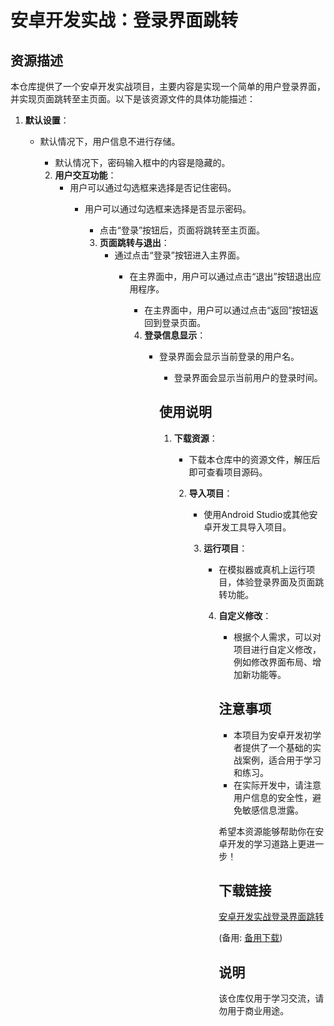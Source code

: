 # 安卓开发实战：登录界面跳转

## 资源描述

本仓库提供了一个安卓开发实战项目，主要内容是实现一个简单的用户登录界面，并实现页面跳转至主页面。以下是该资源文件的具体功能描述：

1. **默认设置**：
   - 默认情况下，用户信息不进行存储。
      - 默认情况下，密码输入框中的内容是隐藏的。

      2. **用户交互功能**：
         - 用户可以通过勾选框来选择是否记住密码。
            - 用户可以通过勾选框来选择是否显示密码。
               - 点击“登录”按钮后，页面将跳转至主页面。

               3. **页面跳转与退出**：
                  - 通过点击“登录”按钮进入主界面。
                     - 在主界面中，用户可以通过点击“退出”按钮退出应用程序。
                        - 在主界面中，用户可以通过点击“返回”按钮返回到登录页面。

                        4. **登录信息显示**：
                           - 登录界面会显示当前登录的用户名。
                              - 登录界面会显示当前用户的登录时间。

                              ## 使用说明

                              1. **下载资源**：
                                 - 下载本仓库中的资源文件，解压后即可查看项目源码。

                                 2. **导入项目**：
                                    - 使用Android Studio或其他安卓开发工具导入项目。

                                    3. **运行项目**：
                                       - 在模拟器或真机上运行项目，体验登录界面及页面跳转功能。

                                       4. **自定义修改**：
                                          - 根据个人需求，可以对项目进行自定义修改，例如修改界面布局、增加新功能等。

                                          ## 注意事项

                                          - 本项目为安卓开发初学者提供了一个基础的实战案例，适合用于学习和练习。
                                          - 在实际开发中，请注意用户信息的安全性，避免敏感信息泄露。

                                          希望本资源能够帮助你在安卓开发的学习道路上更进一步！

                                          ## 下载链接
                                          [安卓开发实战登录界面跳转](https://pan.quark.cn/s/bd78169e4ef1) 

                                          (备用: [备用下载](https://pan.baidu.com/s/1yZFcDk_ekU8BtzcveTJltg?pwd=1234))

                                          ## 说明

                                          该仓库仅用于学习交流，请勿用于商业用途。
